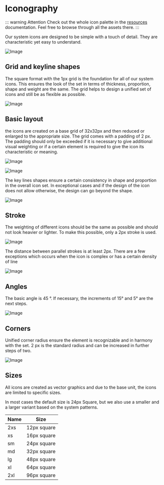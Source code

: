 # Iconography

::: warning Attention
Check out the whole icon palette in the [resources](/resources/icons) documentation.
Feel free to browse through all the assets there.
:::

Our system icons are designed to be simple with a touch of detail. They are characteristic yet easy to understand.

![Image](/assets/icons-overview.png)

## Grid and keyline shapes

The square format with the 1px grid is the foundation for all of our system icons. This ensures the look of the set in terms of thickness, proportion, shape and weight are the same. The grid helps to design a unified set of icons and still be as flexible as possible.

![Image](/assets/icons-grid.png)

## Basic layout

the icons are created on a base grid of 32x32px and then reduced or enlarged to the appropriate size. The grid comes with a padding of 2 px. The padding should only be exceeded if it is necessary to give additional visual weighting or if a certain element is required to give the icon its characteristic or meaning.

![Image](/assets/icons-layout-1.png)

![Image](/assets/icons-layout-2.png)

The key lines shapes ensure a certain consistency in shape and proportion in the overall icon set. In exceptional cases and if the design of the icon does not allow otherwise, the design can go beyond the shape.

![Image](/assets/icons-layout-3.png)

## Stroke

The weighting of different icons should be the same as possible and should not look heavier or lighter. To make this possible, only a 2px stroke is used.

![Image](/assets/icons-stroke-1.png)

The distance between parallel strokes is at least 2px. There are a few exceptions which occurs when the icon is complex or has a certain density of line

![Image](/assets/icons-stroke-2.png)

## Angles

The basic angle is 45 °. If necessary, the increments of 15° and 5° are the next steps.

![Image](/assets/icons-angles.png)

## Corners

Unified corner radius ensure the element is recognizable and in harmony with the set. 2 px is the standard radius and can be increased in further steps of two.

![Image](/assets/icons-corners.png)

## Sizes

All icons are created as vector graphics and due to the base unit, the icons are limited to specific sizes.

In most cases the default size is 24px Square, but we also use a smaller and a larger variant based on the system patterns.

| Name | Size        |
| ---- | ----------- |
| 2xs  | 12px square |
| xs   | 16px square |
| sm   | 24px square |
| md   | 32px square |
| lg   | 48px square |
| xl   | 64px square |
| 2xl  | 96px square |

<!--@include: @/.vitepress/to-be-done.md-->
